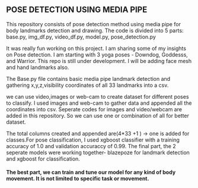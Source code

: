 
## POSE DETECTION USING MEDIA PIPE

This repository consists of pose detection method using media pipe for body landmarks detection and drawing. 
The code is divided into 5 parts: base.py, img_df.py, video_df.py,  model.py, pose_detection.py

It was really fun working on this project. I am sharing some of my insights on Pose detection. I am starting with 3 yoga poses - Downdog, Goddesss, and Warrior. This repo is still under development. I will be adding face mesh and hand landmarks also.

The Base.py file contains basic media pipe landmark detection and gathering x,y,z,visibility coordinates of all 33 landmarks into a csv.
 
we can use video,images or web-cam to create dataset for different poses to classify.
I used images and web-cam to gather data and appended all the coordinates into csv. Seperate codes for images and video/webcam are added in this repository. So we can use one or combination of all for better dataset.


 The total columns created and appended are(4*33 +1 ) -> one is added for classes.For pose classification, I used xgboost classifier with a training accuracy of 1.0 and validation accuraccy of 0.99. The final part, the 2 seperate models were working together- blazepoze for landmark detection and xgboost for classification.


#### The best part, we can train and tune our model for any kind of body movement. It is not limited to specific task or movement. 



